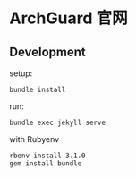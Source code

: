 # ArchGuard 官网

## Development

setup:

```
bundle install
```

run:

```
bundle exec jekyll serve
```

with Rubyenv

```
rbenv install 3.1.0
gem install bundle
```
